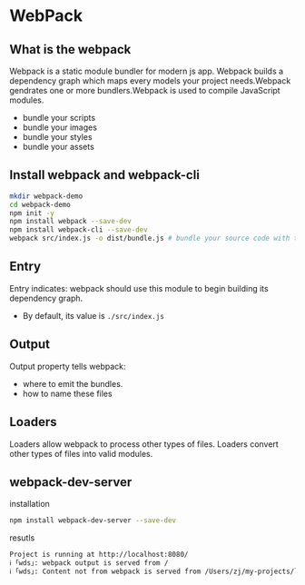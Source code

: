 # WebPack

## What is the webpack
Webpack is a static module bundler for modern js app. Webpack builds a dependency graph which maps every models your project needs.Webpack gendrates one or more bundlers.Webpack is used to compile JavaScript modules. 

- bundle your scripts
- bundle your images
- bundle your styles
- bundle your assets

## Install webpack and webpack-cli

```bash
mkdir webpack-demo
cd webpack-demo
npm init -y
npm install webpack --save-dev
npm install webpack-cli --save-dev
webpack src/index.js -o dist/bundle.js # bundle your source code with the entry as index.js and the output bundle file will have a path of dist
```


## Entry

Entry indicates: webpack should use this module to begin building its dependency graph.  

- By default, its value is `./src/index.js`

## Output

Output property tells webpack:

- where to emit the bundles.
- how to name these files

## Loaders

Loaders allow webpack to process other types of files.
Loaders convert other types of files into valid modules.

## webpack-dev-server

installation

```bash
npm install webpack-dev-server --save-dev
```

resutls

```bash
Project is running at http://localhost:8080/
ℹ ｢wds｣: webpack output is served from /
ℹ ｢wds｣: Content not from webpack is served from /Users/zj/my-projects/learn/learn-webpack
```